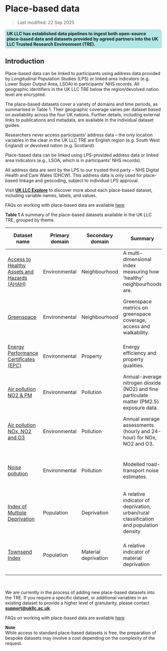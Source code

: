 # Place-based data

> Last modified: 22 Sep 2025

<div style="background-color: rgba(0, 178, 169, 0.3); padding: 5px; border-radius: 5px;"><strong>UK LLC has established data pipelines to ingest both open-source place-based data and datasets provided by agreed partners into the UK LLC Trusted Research Environment (TRE).</strong></div>  

## Introduction

Place-based data can be linked to participants using address data provided by Longitudinal Population Studies (LPS) or linked area indicators (e.g. Lower Super Output Area, LSOA) in participants’ NHS records. All geographic identifiers in the UK LLC TRE below the region/devolved nation level are encrypted.

The place-based datasets cover a variety of domains and time periods, as summarised in Table 1. Their geographic coverage varies per dataset based on availability across the four UK nations. Further details, including external links to publications and metadata, are available in the individual dataset guides.

Researchers never access participants’ address data – the only location variables in the clear in the UK LLC TRE are English region (e.g. South West England) or devolved nation (e.g. Scotland).

Place-based data can be linked using LPS-provided address data or linked area indicators (e.g., LSOA, which is in participants’ NHS records).

All address data are sent by the LPS to our trusted third party – NHS Digital Health and Care Wales (DHCW). This address data is only used for place-based linkage and geocoding, subject to individual LPS approval.

Visit <strong><a href="https://explore.ukllc.ac.uk/" target="_blank" rel="noopener noreferrer">UK LLC Explore</a></strong> to discover more about each place-based dataset, including variable names, labels, and values.  

<aside class="admonition note"><p class="admonition-title">FAQs on working with place-based data are available <a href="https://guidebook.ukllc.ac.uk/docs/faq/pages/faq_geo" target="_blank" rel="noopener noreferrer">here</a></p></aside>  

**Table 1** A summary of the place-based datasets available in the UK LLC TRE, grouped by theme.

| Dataset name | Primary domain | Secondary domain | Summary | Coverage | Smallest data resolution | Data available in TRE | Owner |
|--------------|----------------|------------------|---------|----------|---------------------------|------------------------|--------|
| [Access to Healthy Assets and Hazards (AHAH)](../linked_geo_data/environmental_datasets/neighbourhood_datasets/AHAH/AHAH.ipynb) | Environmental | Neighbourhood | A multi-dimensional index measuring how ‘healthy’ neighbourhoods are. | England, Scotland, Wales | Lower Super Output Area/Data Zone | 2022 | [Geographic Data Service](https://data.geods.ac.uk/) |
| [Greenspace](../linked_geo_data/environmental_datasets/neighbourhood_datasets/greenspace/greenspace.ipynb) | Environmental | Neighbourhood | Greenspace metrics on greenspace coverage, access and walkability. | England, Scotland, Wales, Northern Ireland (selected variables) | Address | 2018 | University of Leicester |
| [Energy Performance Certificates (EPC)](../linked_geo_data/environmental_datasets/property_datasets/EPC/Understanding_epc.md) | Environmental | Property | Energy efficiency and property qualities. | England, Wales | Address | 2008–2024 | Department for Levelling Up, Housing & Communities |
| [Air pollution NO2 & PM](../linked_geo_data/environmental_datasets/pollution_datasets/air_pollution_pm25_no2/air_pollution_pm25_no2.ipynb) | Environmental | Pollution | Annual-average nitrogen dioxide (NO2) and fine particulate matter (PM2.5) exposure data. | England, Scotland, Wales | Address | 2010–2019 | University of Leicester and St George's, University of London |
| [Air pollution NOx, NO2 and O3](../linked_geo_data/environmental_datasets/pollution_datasets/air_pollution_o3/air_pollution_o3.ipynb) | Environmental | Pollution | Annual average assessments (hourly and 24-hour) for NOx, NO2 and O3. | England, Wales | Address | 2018–2020 | University of Leicester and St George's, University of London |
| [Noise pollution](../linked_geo_data/environmental_datasets/pollution_datasets/noise_pollution/noise_pollution.ipynb) | Environmental | Pollution | Modelled road-transport noise estimates. | England, Wales | Address | 2013 | University of Leicester and St George's, University of London |
| [Index of Multiple Deprivation](../linked_geo_data/population_datasets/IMD/IMD.ipynb)| Population | Deprivation | A relative indicator of deprivation, urban/rural classification and population density |England, Scotland, Wales, Northern Ireland | Lower Super Output Area/Data Zone/Super Output Area | 2011-2020 | UK LLC |
| [Townsend Index](../linked_geo_data/population_datasets/townsend/townsend.ipynb) | Population | Material deprivation | A relative indicator of material deprivation | England and Wales | Lower Super Output Area | 2021 | University of Leicester and St George's, University of London |



<br>


We are currently in the process of adding new place-based datasets into the TRE. If you require a specific dataset, or additional variables in an existing dataset to provide a higher level of granularity, please contact **support@ukllc.ac.uk**.  

<aside class="admonition note"><p class="admonition-title">FAQs on working with place-based data are available <a href="https://guidebook.ukllc.ac.uk/docs/faq/pages/faq_geo" target="_blank" rel="noopener noreferrer">here</a></p></aside>  

**Note**  
While access to standard place-based datasets is free, the preparation of bespoke datasets may involve a cost depending on the complexity of the request.  
